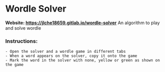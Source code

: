 # Wordle Solver

**Website: https://jlche18659.gitlab.io/wordle-solver**
An algorithm to play and solve wordle

### Instructions:
    - Open the solver and a wordle game in different tabs
    - When a word appears on the solver, copy it onto the game
    - Mark the word in the solver with none, yellow or green as shown on the game